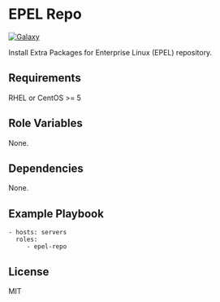 EPEL Repo
=========
[![Galaxy](https://img.shields.io/badge/galaxy-samdoran.repo--epel-blue.svg)](https://galaxy.ansible.com/samdoran/repo-epel)

Install Extra Packages for Enterprise Linux (EPEL) repository.

Requirements
------------

RHEL or CentOS >= 5

Role Variables
--------------

None.



Dependencies
------------

None.

Example Playbook
----------------

    - hosts: servers
      roles:
         - epel-repo

License
-------

MIT
